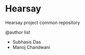 Hearsay
=======

Hearsay project common repository

@author list
  - Subhasis Das  
  - Manoj Chandwani
